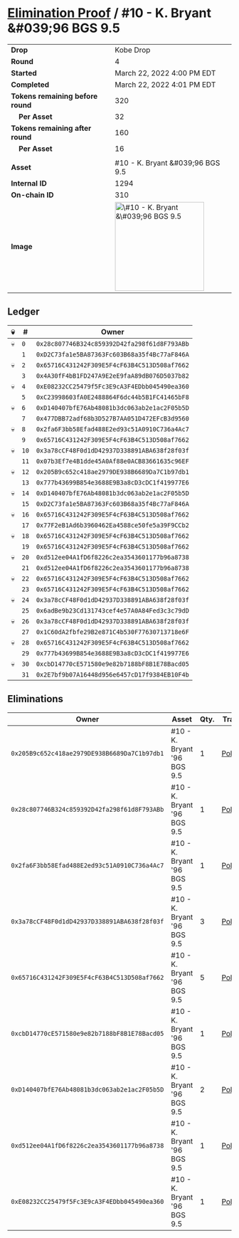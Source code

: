 # [Elimination Proof](./readme.md) / \#10 - K. Bryant &\#039;96 BGS 9.5

|                                       |                                                                                                                                                                                                        |
| ------------------------------------- | ------------------------------------------------------------------------------------------------------------------------------------------------------------------------------------------------------ |
| **Drop**                              | Kobe Drop                                                                                                                                                                                              |
| **Round**                             | 4                                                                                                                                                                                                      |
| **Started**                           | March 22, 2022 4:00 PM EDT                                                                                                                                                                             |
| **Completed**                         | March 22, 2022 4:01 PM EDT                                                                                                                                                                             |
| **Tokens remaining before round**     | 320                                                                                                                                                                                                    |
| **&nbsp;&nbsp;&nbsp;&nbsp;Per Asset** | 32                                                                                                                                                                                                     |
| **Tokens remaining after round**      | 160                                                                                                                                                                                                    |
| **&nbsp;&nbsp;&nbsp;&nbsp;Per Asset** | 16                                                                                                                                                                                                     |
|                                       |                                                                                                                                                                                                        |
| **Asset**                             | \#10 - K. Bryant &\#039;96 BGS 9.5                                                                                                                                                                     |
| **Internal ID**                       | 1294                                                                                                                                                                                                   |
| **On-chain ID**                       | 310                                                                                                                                                                                                    |
| **Image**                             | <img src="https://tcdn.blokpax.com/95d5aeda-8548-4d15-83b4-ea4d90502503/42ff701d79834a8fbad5774c20e62e7719a54d918d631a649b41f01eab2bb335.jpg" height="200" alt="\#10 - K. Bryant &\#039;96 BGS 9.5" /> |

## Ledger

| 💀  | #    | Owner                                        |
| --- | ---- | -------------------------------------------- |
| 💀  | `0`  | `0x28c807746B324c859392D42fa298f61d8F793ABb` |
|     | `1`  | `0xD2C73fa1e5BA87363Fc603B68a35f4Bc77aF846A` |
| 💀  | `2`  | `0x65716C431242F309E5F4cF63B4C513D508af7662` |
|     | `3`  | `0x4A30fF4bB1FD247A9E2eE9faA89dB076D5037b82` |
| 💀  | `4`  | `0xE08232CC25479f5Fc3E9cA3F4EDbb045490ea360` |
|     | `5`  | `0xC23998603fA0E2488864F6dc44b5B1FC41465bF8` |
| 💀  | `6`  | `0xD140407bfE76Ab48081b3dc063ab2e1ac2F05b5D` |
|     | `7`  | `0x477DBB72adf68b3D527B7AA051D472EFcB3d9560` |
| 💀  | `8`  | `0x2fa6F3bb58Efad488E2ed93c51A0910C736a4Ac7` |
|     | `9`  | `0x65716C431242F309E5F4cF63B4C513D508af7662` |
| 💀  | `10` | `0x3a78cCF48F0d1dD42937D338891ABA638f28f03f` |
|     | `11` | `0x07b3Ef7e4B1dde45A0Af88e0ACB83661635c96EF` |
| 💀  | `12` | `0x205B9c652c418ae2979DE938B6689Da7C1b97db1` |
|     | `13` | `0x777b43699B854e3688E9B3a8cD3cDC1f419977E6` |
| 💀  | `14` | `0xD140407bfE76Ab48081b3dc063ab2e1ac2F05b5D` |
|     | `15` | `0xD2C73fa1e5BA87363Fc603B68a35f4Bc77aF846A` |
| 💀  | `16` | `0x65716C431242F309E5F4cF63B4C513D508af7662` |
|     | `17` | `0x77F2eB1Ad6b3960462Ea4588ce50fe5a39F9CCb2` |
| 💀  | `18` | `0x65716C431242F309E5F4cF63B4C513D508af7662` |
|     | `19` | `0x65716C431242F309E5F4cF63B4C513D508af7662` |
| 💀  | `20` | `0xd512ee04A1fD6f8226c2ea3543601177b96a8738` |
|     | `21` | `0xd512ee04A1fD6f8226c2ea3543601177b96a8738` |
| 💀  | `22` | `0x65716C431242F309E5F4cF63B4C513D508af7662` |
|     | `23` | `0x65716C431242F309E5F4cF63B4C513D508af7662` |
| 💀  | `24` | `0x3a78cCF48F0d1dD42937D338891ABA638f28f03f` |
|     | `25` | `0x6adBe9b23Cd131743cef4e57A0A84Fed3c3c79dD` |
| 💀  | `26` | `0x3a78cCF48F0d1dD42937D338891ABA638f28f03f` |
|     | `27` | `0x1C60dA2fbfe29B2e871C4b530F77630713718e6F` |
| 💀  | `28` | `0x65716C431242F309E5F4cF63B4C513D508af7662` |
|     | `29` | `0x777b43699B854e3688E9B3a8cD3cDC1f419977E6` |
| 💀  | `30` | `0xcbD14770cE571580e9e82b7188bF8B1E78Bacd05` |
|     | `31` | `0x2E7bf9b07A16448d956e6457cD17f9384EB10F4b` |

## Eliminations

| Owner                                        | Asset                        | Qty. | Transaction                                                                                                  |
| -------------------------------------------- | ---------------------------- | ---- | ------------------------------------------------------------------------------------------------------------ |
| `0x205B9c652c418ae2979DE938B6689Da7C1b97db1` | \#10 - K. Bryant '96 BGS 9.5 | 1    | [Polygonscan](https://polygonscan.com/tx/0xaa66c72ba121bef162f858481c21da123e841770b8886242285e1cabdbb9b3a6) |
| `0x28c807746B324c859392D42fa298f61d8F793ABb` | \#10 - K. Bryant '96 BGS 9.5 | 1    | [Polygonscan](https://polygonscan.com/tx/0x89dcd2d6186a2a5bd61107e38b20e1e8a8c79acc99fb908075c9ae9e8bf7d0b1) |
| `0x2fa6F3bb58Efad488E2ed93c51A0910C736a4Ac7` | \#10 - K. Bryant '96 BGS 9.5 | 1    | [Polygonscan](https://polygonscan.com/tx/0x6410dd735996bace48053e142023ccf8e86db0e58ac8bb5b7ea8e6878c215253) |
| `0x3a78cCF48F0d1dD42937D338891ABA638f28f03f` | \#10 - K. Bryant '96 BGS 9.5 | 3    | [Polygonscan](https://polygonscan.com/tx/0x31ded3482c8df41cfbc0053b81fca29cd4c159bc0bfc5438f554aa900fff61fc) |
| `0x65716C431242F309E5F4cF63B4C513D508af7662` | \#10 - K. Bryant '96 BGS 9.5 | 5    | [Polygonscan](https://polygonscan.com/tx/0x833f0da26a63e48426770952b2d9a6d51d3d8d2bfa04a909e70ceaacac0e201a) |
| `0xcbD14770cE571580e9e82b7188bF8B1E78Bacd05` | \#10 - K. Bryant '96 BGS 9.5 | 1    | [Polygonscan](https://polygonscan.com/tx/0x71b7b1c42f0897c66e2b41313372c3841967f02fb00c53f09f22795e7497fe05) |
| `0xD140407bfE76Ab48081b3dc063ab2e1ac2F05b5D` | \#10 - K. Bryant '96 BGS 9.5 | 2    | [Polygonscan](https://polygonscan.com/tx/0xccc4f3bfa75765790fcb25dcd863cecf8cbb67346887fc3bc16fd0094bb261e4) |
| `0xd512ee04A1fD6f8226c2ea3543601177b96a8738` | \#10 - K. Bryant '96 BGS 9.5 | 1    | [Polygonscan](https://polygonscan.com/tx/0xd684325c48d7434a634a237354336b999d2ba4b9a32c07aab0e5a432b9b891df) |
| `0xE08232CC25479f5Fc3E9cA3F4EDbb045490ea360` | \#10 - K. Bryant '96 BGS 9.5 | 1    | [Polygonscan](https://polygonscan.com/tx/0xb508d4f0594ec98dd6502ab33390b5e0f0c186e758593a3c674799eba2612dcc) |
